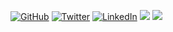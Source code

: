
<a href="https://github.com/agilatakishiyev"><img src="https://img.shields.io/github/followers/agilatakishiyev.svg?label=GitHub&style=social" alt="GitHub"></a>
<a href="https://twitter.com/agilatakishiyev"><img src="https://img.shields.io/twitter/follow/agilatakishiyev?label=Twitter&style=social" alt="Twitter"></a>
<a href="https://www.linkedin.com/in/agilatakishiyev"><img src="https://img.shields.io/badge/LinkedIn--_.svg?style=social&logo=linkedin" alt="LinkedIn"></a>
<img src="https://github-readme-stats.vercel.app/api?username=agilatakishiyev&show_icons=true&count_private=true&theme=algolia">
<img src="https://github-readme-stats.vercel.app/api/top-langs/?username=agilatakishiyev&layout=compact&theme=algolia&card_width=445">

